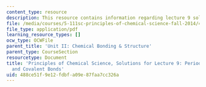 ```yaml
---
content_type: resource
description: This resource contains information regarding lecture 9 solution.
file: /media/courses/5-111sc-principles-of-chemical-science-fall-2014/488ce51f9e12fdbfa09e87faa7cc326a_MIT5_111F14_Lec09Soln.pdf
file_type: application/pdf
learning_resource_types: []
ocw_type: OCWFile
parent_title: 'Unit II: Chemical Bonding & Structure'
parent_type: CourseSection
resourcetype: Document
title: 'Principles of Chemical Science, Solutions for Lecture 9: Periodic Table; Ionic
  and Covalent Bonds'
uid: 488ce51f-9e12-fdbf-a09e-87faa7cc326a
---
```

